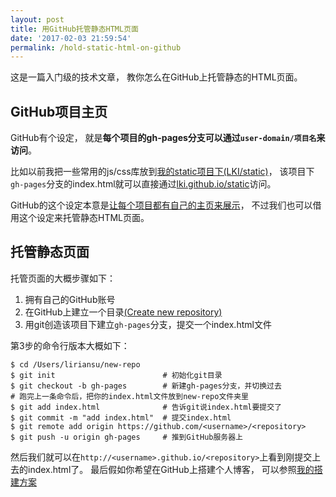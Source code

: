```yaml
---
layout: post
title: 用GitHub托管静态HTML页面
date: '2017-02-03 21:59:54'
permalink: /hold-static-html-on-github
---
```


这是一篇入门级的技术文章，
教你怎么在GitHub上托管静态的HTML页面。

<!--MORE-->


## GitHub项目主页

GitHub有个设定，
就是**每个项目的gh-pages分支可以通过`user-domain/项目名`来访问**。

比如以前我把一些常用的js/css库放到[我的static项目下(LKI/static)][lki-static]，
该项目下`gh-pages`分支的index.html就可以直接通过[lki.github.io/static][html-static]访问。

GitHub的这个设定本意是[让每个项目都有自己的主页来展示][pages]，
不过我们也可以借用这个设定来托管静态HTML页面。


## 托管静态页面

托管页面的大概步骤如下：

1. 拥有自己的GitHub账号
2. 在GitHub上建立一个目录[(Create new repository)][create-repo]
3. 用git创造该项目下建立`gh-pages`分支，提交一个index.html文件

第3步的命令行版本大概如下：

```
$ cd /Users/liriansu/new-repo
$ git init                        # 初始化git目录
$ git checkout -b gh-pages        # 新建gh-pages分支，并切换过去
# 跑完上一条命令后，把你的index.html文件放到new-repo文件夹里
$ git add index.html              # 告诉git说index.html要提交了
$ git commit -m "add index.html"  # 提交index.html
$ git remote add origin https://github.com/<username>/<repository>
$ git push -u origin gh-pages     # 推到GitHub服务器上
```

然后我们就可以在`http://<username>.github.io/<repository>`上看到刚提交上去的index.html了。
最后假如你希望在GitHub上搭建个人博客，
可以参照[我的搭建方案][build-a-blog]


[build-a-blog]:   /how-this-blog-was-built
[lki-static]:     https://github.com/LKI/static
[html-static]:    http://www.liriansu.com/static/
[pages]:          https://pages.github.com/
[create-repo]:    https://github.com/new

